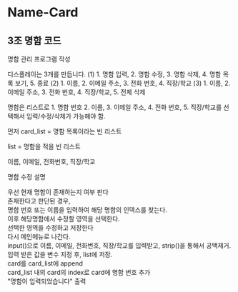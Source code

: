 # Name-Card
## 3조 명함 코드

명함 관리 프로그램 작성

디스플레이는 3개를 만듭니다. 
(1) 1. 명함 입력, 2. 명함 수정, 3. 명함 삭제, 4. 명함 목록 보기, 5. 종료
(2) 1. 이름, 2. 이메일 주소, 3. 전화 번호, 4. 직장/학교
(3) 1. 이름, 2. 이메일 주소, 3. 전화 번호, 4. 직장/학교, 5. 전체 삭제

명함은 리스트로 1. 명함 번호 2. 이름, 3. 이메일 주소, 4. 전화 번호, 5. 직장/학교를 선택해서 입력/수정/삭제가 가능해야 함.

먼저 card_list = 명함 목록이라는 빈 리스트

list = 명함을 적을 빈 리스트

이름, 이메일, 전화번호, 직장/학교  

명함 수정 설명  

우선 현재 명함이 존재하는지 여부 판다  
존재한다고 판단된 경우,  
명함 번호 또는 이름을 입력하여 해당 명함의 인덱스를 찾는다.  
이후 해당명함에서 수정할 영역을 선택한다.  
선택한 영역을 수정하고 저장한다  
다시 메인메뉴로 나간다.  
input()으로 이름, 이메일, 전화번호, 직장/학교를 입력받고, strip()을 통해서 공백제거.  
입력 받은 값을 변수 지정 후, list에 저장.  
card를 card_list에 append  
card_list 내의 card의 index로 card에 명함 번호 추가  
"명함이 입력되었습니다" 출력  

